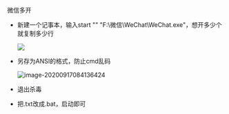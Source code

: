 微信多开

- 新建一个记事本，输入start "" "F:\微信\WeChat\WeChat.exe"，想开多少个就复制多少行

  ![](C:\Users\User\AppData\Roaming\Typora\typora-user-images\image-20200917083733997.png)

- 另存为ANSI的格式，防止cmd乱码

  ![image-20200917084136424](C:\Users\User\AppData\Roaming\Typora\typora-user-images\image-20200917084136424.png)

- 退出杀毒

- 把.txt改成.bat，启动即可